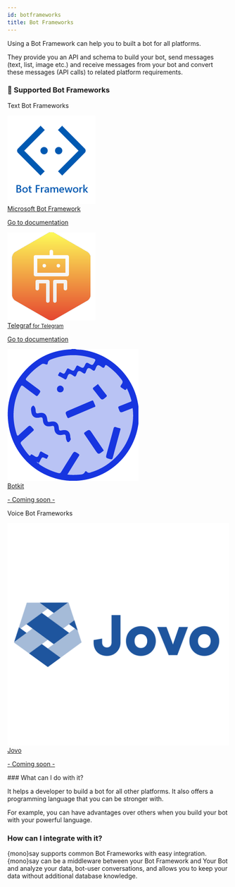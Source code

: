 ```yaml
---
id: botframeworks
title: Bot Frameworks
---
```


Using a Bot Framework can help you to built a bot for all platforms. 

They provide you an API and schema to build your bot, send messages (text, list, image etc.) and receive messages from your bot and convert these messages (API calls) to related platform requirements.

### 🤖 Supported Bot Frameworks

Text Bot Frameworks

<div class="b-box-holder">
    <a class="b-box-item" href="msbot-get-started.html">
        <div class="b-box-logo">
            <img src="/img/frameworks/bot-framework.png" />
        </div>
        <span>Microsoft Bot Framework</span>
        <p><i class="fa fa-book"></i> Go to documentation</p>
    </a>
    <a class="b-box-item" href="telegraf-get-started.html">
        <div class="b-box-logo">    
            <img src="/img/frameworks/telegraf.png" />
        </div>
        <span>Telegraf<small> for Telegram</small></span>
        <p><i class="fa fa-book"></i> Go to documentation</p>
    </a>
    <a class="b-box-item" href="#">
        <div class="b-box-logo">    
            <img src="/img/frameworks/botkit.png" />
        </div>
        <span>Botkit</span>
        <p class="text-muted">- Coming soon -</p>
    </a>
</div>

Voice Bot Frameworks

<div class="b-box-holder">
    <a class="b-box-item" href="#">
        <div class="b-box-logo">
            <img src="/img/frameworks/jovo.png" />
        </div>
        <span>Jovo</span>
        <p class="text-muted">- Coming soon -</p>
    </a>
</div>

### What can I do with it?

It helps a developer to build a bot for all other platforms. It also offers a programming language that you can be stronger with.

For example, you can have advantages over others when you build your bot with your powerful language.

### How can I integrate with it?

{mono}say supports common Bot Frameworks with easy integration. {mono}say can be a middleware between your Bot Framework and Your Bot and analyze your data, bot-user conversations, and allows you to keep your data without additional database knowledge.
